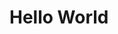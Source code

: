 # Hello World

<!--
Put a concise description of your project in here as well as how to install
it along with some screenshots or screen records to give the user a better
view.
-->
